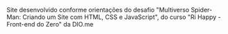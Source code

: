 Site desenvolvido conforme orientações do desafio "Multiverso Spider-Man: Criando um Site com HTML, CSS e JavaScript", do curso "Ri Happy - Front-end do Zero" da DIO.me

